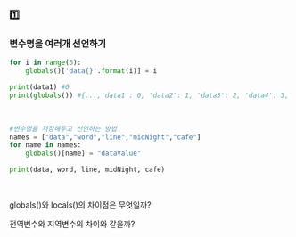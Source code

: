 ### :one:

### 변수명을 여러개 선언하기

```python
for i in range(5):
    globals()['data{}'.format(i)] = i

print(data1) #0
print(globals()) #{...,'data1': 0, 'data2': 1, 'data3': 2, 'data4': 3, 'data5': 4}
```

<br>

```python
#변수명을 저장해두고 선언하는 방법
names = ["data","word","line","midNight","cafe"]
for name in names:
    globals()[name] = "dataValue"

print(data, word, line, midNight, cafe)
```

<br>

globals()와 locals()의 차이점은 무엇일까?

전역변수와 지역변수의 차이와 같을까?



